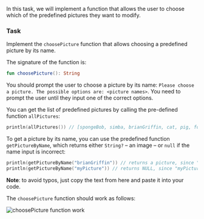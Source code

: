 In this task, we will implement a function that allows the user to choose which
of the predefined pictures they want to modify.

### Task

Implement the `choosePicture` function that allows choosing a predefined picture by its name.

<div class="hint" title="Click me to see the signature of the choosePicture function">

The signature of the function is:
```kotlin
fun choosePicture(): String
```
</div>

You should prompt the user to choose a picture by its name:
`Please choose a picture. The possible options are: <picture names>`.
You need to prompt the user until they input one of the correct options.

You can get the list of predefined pictures by calling the pre-defined function `allPictures`:

```kotlin
println(allPictures()) // [spongeBob, simba, brianGriffin, cat, pig, fox, monkey, elephant, android, apple]
```

To get a picture by its name, you can use the predefined function `getPictureByName`,
which returns either `String?` – an image – or `null` if the name input is incorrect:

```kotlin
println(getPictureByName("brianGriffin")) // returns a picture, since "brianGriffin" is part of the allPictures() result
println(getPictureByName("myPicture")) // returns NULL, since "myPicture" is NOT included in the allPictures() result
```

**Note**: to avoid typos, just copy the text from here and paste it into your code.

The `choosePicture` function should work as follows:

![`choosePicture` function work](../../utils/src/main/resources/images/part1/almost.done/choose_picture.gif "`choosePicture` function work")
